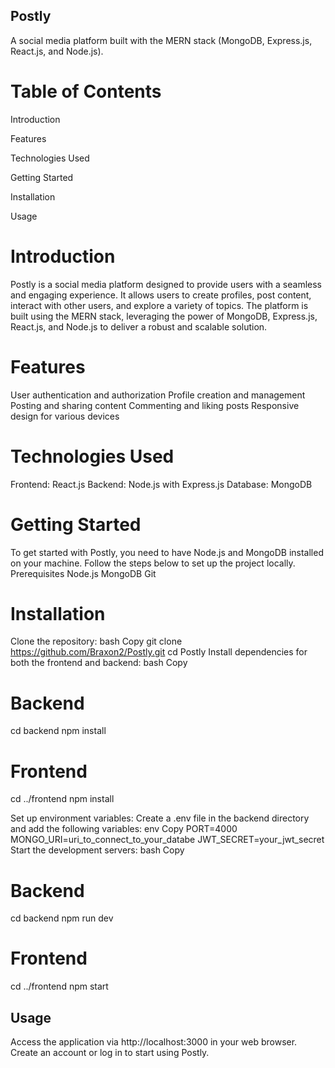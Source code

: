 ## Postly
A social media platform built with the MERN stack (MongoDB, Express.js, React.js, and Node.js).

# Table of Contents
Introduction

Features

Technologies Used

Getting Started

Installation

Usage



# Introduction
Postly is a social media platform designed to provide users with a seamless and engaging experience. It allows users to create profiles, post content, interact with other users, and explore a variety of topics. The platform is built using the MERN stack, leveraging the power of MongoDB, Express.js, React.js, and Node.js to deliver a robust and scalable solution.

# Features
User authentication and authorization
Profile creation and management
Posting and sharing content
Commenting and liking posts
Responsive design for various devices

# Technologies Used
Frontend: React.js
Backend: Node.js with Express.js
Database: MongoDB

# Getting Started
To get started with Postly, you need to have Node.js and MongoDB installed on your machine. Follow the steps below to set up the project locally.
Prerequisites
Node.js
MongoDB
Git

# Installation
Clone the repository:
bash
Copy
git clone https://github.com/Braxon2/Postly.git
cd Postly
Install dependencies for both the frontend and backend:
bash
Copy

# Backend
cd backend
npm install

# Frontend
cd ../frontend
npm install

Set up environment variables:
Create a .env file in the backend directory and add the following variables:
env
Copy
PORT=4000
MONGO_URI=uri_to_connect_to_your_databe
JWT_SECRET=your_jwt_secret
Start the development servers:
bash
Copy
# Backend
cd backend
npm run dev

# Frontend
cd ../frontend
npm start
## Usage
Access the application via http://localhost:3000 in your web browser.
Create an account or log in to start using Postly.
